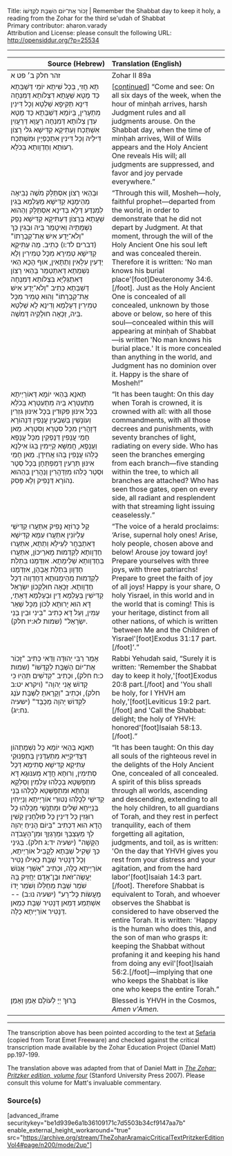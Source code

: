 <html>
<head></head>
<body>
Title: זָכוֹר אֶת־יוֹם הַשַּׁבָּת לְקַדְּשׁוֹ | Remember the Shabbat day to keep it holy, a reading from the Zohar for the third se'udah of Shabbat<br />
Primary contributor: aharon.varady<br />
Attribution and License: please consult the following URL: <a href="http://opensiddur.org/?p=25534">http://opensiddur.org/?p=25534</a>
<p />
<hr />

<table style="margin-left: auto;margin-right: auto;" class="draggable">
<thead><tr><th id="x" style="text-align: right;">Source (Hebrew)</th><th style="text-align: left;">Translation (English)</th></tr></thead>
<tbody>
<tr><td style="vertical-align:top;" width="46%">
<div class="liturgy"><span lang="he">
זהר חלק ב׳ פט א
</span></div></td>
 
<td style="vertical-align:top;" width="53%">
<div class="english">
Zohar II 89a
</div></td></tr>


<tr><td style="vertical-align:top;" width="46%">
<div class="liturgy"><span lang="he">
תָּא חֲזִי, בְּכָל שִׁיתָא יוֹמֵי דְּשַׁבְּתָא כַּד מָטָא שַׁעֲתָא דִּצְלוֹתָא דְּמִנְחָה דִּינָא תַּקִּיפָא שַׁלְטָא וְכָל דִּינִין מִתְעָרִין, בְּיוֹמָא דְּשַׁבְּתָא כַּד מָטָא עִדַן צְלוֹתָא דְּמִנְחָה רַעֲוָא דְּרַעֲוִין אִשְׁתְּכַח וְעַתִּיקָא קַדִּישָׁא גלי רָצוֹן דִּילֵיהּ וְכָל דִּינִין אִתְכַּפְיָין וּמִשְׁתְּכַח רְעוּתָא וְחֶדְוָותָא בְּכֹלָּא.
</span></div></td>
 
<td style="vertical-align:top;" width="53%">
<div class="english">
[<a href="https://opensiddur.org/prayers/solilunar/shabbat/seudah-shniyah/remember-the-shabbat-day-to-keep-it-holy-a-reading-from-the-zohar-for-the-second-seudah-of-shabbat/">continued</a>] “Come and see: On all six days of the week, when the hour of minḥah arrives, harsh Judgment rules and all judgments arouse. On the Shabbat day, when the time of minḥah arrives, Will of Wills appears and the Holy Ancient One reveals His will; all judgments are suppressed, and favor and joy pervade everywhere.”
</div></td></tr>


<tr><td style="vertical-align:top;" width="46%">
<div class="liturgy"><span lang="he">
וּבְהַאי רָצוֹן אִסְתַּלָּק מֹשֶׁה נְבִיאָה מְהֵימָנָא קַדִּישָׁא מֵעָלְמָא בְּגִין לְמִנְדַּע דְּלָא בְּדִינָא אִסְתַּלָּק וְהַהוּא שַׁעֲתָא בְּרָצוֹן דְּעַתִּיקָא קַדִּישָׁא נָפַק נִשְׁמָתֵיהּ וְאִיטָמַּר בֵּיהּ וּבְגִין כַּךְ "וְלֹא־יָדַע אִישׁ אֶת־קְבֻרָתוֹ" <span class="citation">(דברים לד:ו)</span> כְּתִיב. מַה עַתִּיקָא קַדִּישָׁא טְמִירָא מִכָּל טְמִירִין וְלָא יַדְעִין עִלָּאִין וְתַתָּאִין, אוּף הָכָא הַאי נִשְׁמְתָא דְּאִתְטַמַּר בְּהַאי רָצוֹן דְּאִתְגַּלְיָא בִּצְלוֹתָא דְּמִנְחָה דְּשַׁבְּתָא כְּתִיב "וְלֹא־יָדַע אִישׁ אֶת־קְבֻרָתוֹ" וְהוּא טָמִיר מִכָּל טְמִירִין דְּעָלְמָא וְדִינָא לָא שַׁלְטָא בֵּיהּ, זַכָּאָה חוּלָקֵיהּ דְּמֹשֶׁה.
</span></div></td>
 
<td style="vertical-align:top;" width="53%">
<div class="english">
“Through this will, Mosheh—holy, faithful prophet—departed from the world, in order to demonstrate that he did not depart by Judgment. At that moment, through the will of the Holy Ancient One his soul left and was concealed therein. Therefore it is written: 'No man knows his burial place'[foot]Deuteronomy 34:6.[/foot]. Just as the Holy Ancient One is concealed of all concealed, unknown by those above or below, so here of this soul—concealed within this will appearing at minḥah of Shabbat—is written 'No man knows his burial place.' It is more concealed than anything in the world, and Judgment has no dominion over it. Happy is the share of Mosheh!”
</div></td></tr>


<tr><td style="vertical-align:top;" width="46%">
<div class="liturgy"><span lang="he">
תָּאנָא בְּהַאי יוֹמָא דְּאוֹרַיְיתָא מִתְעַטְּרָא בֵּיהּ מִתְעַטְּרָא בְּכֹלָּא בְּכָל אִינּוּן פִּקּוּדִין בְּכָל אִינּוּן גִּזְרִין וְעוֹנָשִׁין בְּשִׁבְעִין עֲנָפִין דִּנְהוֹרָא דְּזָהֲרִין מִכָּל סִטְרָא וְסִטְרָא. מַאן חָמֵי עֲנָפִין דְּנָפְקִין מִכָּל עֲנָפָא וַעֲנָפָא, חֲמִשָּׁא קַיְימִין בְּגוֹ אִילָנָא כֻּלְּהוּ עֲנָפִין בְּהוּ אֲחִידָן. מַאן חָמֵי אִינּוּן תַּרְעִין דְּמַפְתְּחָן בְּכָל סְטָר וּסְטָר כֻּלְּהוּ מִזְדַּהֲרִין וְנַהֲרִין בְּהַהוּא נְהוֹרָא דְּנָפִיק וְלָא פָּסִק.
</span></div></td>
 
<td style="vertical-align:top;" width="53%">
<div class="english">
“It has been taught: On this day when Torah is crowned, it is crowned with all: with all those commandments, with all those decrees and punishments, with seventy branches of light, radiating on every side. Who has seen the branches emerging from each branch—five standing within the tree, to which all branches are attached? Who has seen those gates, open on every side, all radiant and resplendent with that streaming light issuing ceaselessly.”
</div></td></tr>


<tr><td style="vertical-align:top;" width="46%">
<div class="liturgy"><span lang="he">
קָל כָּרוֹזָא נָפִיק אִתְּעֲרוּ קַדִּישֵׁי עֶלְיוֹנִין אִתְּעֲרוּ עַמָּא קַדִּישָׁא דְּאִתְבַּחֲר לְעֵילָּא וְתַתָּא, אִתְּעֲרוּ חֶדְוָותָא לְקַדְמוּת מָארֵיכוֹן, אִתְּעֲרוּ בְּחֶדְוָותָא שְׁלֵימָתָא. אִזְדְּמָנוּ בִּתְלַת חֶדְוָון בִּתְלַת אֲבָהָן, אִזְדְּמָנוּ לְקַדְמוּת מְהֵימָנוּתָא דְּחֶדְוָוה דְּכָל חֶדְוָותָא. זַכָּאָה חוּלְקֵכוֹן יִשְׂרָאֵל קַדִּישִׁין בְּעָלְמָא דֵּין וּבְעָלְמָא דְּאָתֵי, דָּא הוּא יָרוּתָא לְכוֹן מִכָּל שְׁאַר עַמִּין, וְעַל דָּא כְּתִיב "בֵּינִי וּבֵין בְּנֵי יִשְׂרָאֵל" <span class="citation">(שמות לא:יז חלק)</span>. 
</span></div></td>
 
<td style="vertical-align:top;" width="53%">
<div class="english">
“The voice of a herald proclaims: ‘Arise, supernal holy ones! Arise, holy people, chosen above and below! Arouse joy toward joy! Prepare yourselves with three joys, with three patriarchs! Prepare to greet the faith of joy of all joys! Happy is your share, O holy Yisrael, in this world and in the world that is coming! This is your heritage, distinct from all other nations, of which is written 'between Me and the Children of Yisrael'[foot]Exodus 31:17 part.[/foot]’.”
</div></td></tr>


<tr><td style="vertical-align:top;" width="46%">
<div class="liturgy"><span lang="he">
אָמַר רַבִּי יְהוּדָה וַדַּאי כְּתִיב "זָכוֹר אֶת־יוֹם הַשַּׁבָּת לְקַדְּשׁוֹ" <span class="citation">(שמות כ:ח חלק)</span>, וּכְתִיב "קְדֹשִׁים תִּהְיוּ כִּי קָדוֹשׁ אֲנִי יְהוָה" <span class="citation">(ויקרא יט:ב חלק)</span>, וּכְתִיב "וְקָרָאתָ לַשַּׁבָּת עֹנֶג לִקְדוֹשׁ יְהוָה מְכֻבָּד" (ישעיה נח:יג).
</span></div></td>
 
<td style="vertical-align:top;" width="53%">
<div class="english">
Rabbi Yehudah said, “Surely it is written: 'Remember the Shabbat day to keep it holy,'[foot]Exodus 20:8 part.[/foot] and 'You shall be holy, for I YHVH am holy,'[foot]Leviticus 19:2 part.[/foot] and 'Call the Shabbat: delight; the holy of YHVH: honored'[foot]Isaiah 58:13.[/foot].”
</div></td></tr>


<tr><td style="vertical-align:top;" width="46%">
<div class="liturgy"><span lang="he">
תָּאנָא בְּהַאי יוֹמָא כָּל נִשְׁמָתְהוֹן דְּצַדִּיקַיָּיא מִתְעַדְּנִין בְּתַפְנוּקֵי עַתִּיקָא קַדִּישָׁא סְתִימָא דְּכָל סְתִימִין, וְרוּחָא חֲדָא מֵעִנּוּגָא דָּא מִתְפַּשְׁטָא בְּכֻלְּהוּ עָלְמִין וְסַלְּקָא וְנַחְתָּא וּמִתְפַּשְּׁטָא לְכֻלְּהוּ בְּנֵי קַדִּישֵׁי לְכֻלְּהוּ נְטוּרֵי אוֹרַיְיתָא וְנַיְיחִין בְּנַיְיחָא שְׁלִים וּמִתְנְשֵׁי מִכֻּלְּהוּ כָּל רוּגְזִין כָּל דִּינִין כָּל פּוּלְחָנִין קָשִׁין הֲדָא הוּא דִכְתִיב "בְּיוֹם הָנִיחַ יְהוָה לְךָ מֵעָצְבְּךָ וּמֵרָגְזֶךָ וּמִן־הָעֲבֹדָה הַקָּשָׁה" <span class="citation">(ישעיה יד:ג חלק)</span>. בְּגִינֵי כַּךְ שָׁקִיל שַׁבְּתָא לָקֳבֵיל אוֹרַיְיתָא, וְכָל דְּנָטִיר שַׁבָּת כְּאִילּוּ נָטִיר אוֹרַיְיתָא כֻלָּה, וּכְתִיב "אַשְׁרֵי אֱנוֹשׁ יַעֲשֶׂה־זֹּאת וּבֶן־אָדָם יַחֲזִיק בָּהּ שֹׁמֵר שַׁבָּת מֵחַלְּלוֹ וְשֹׁמֵר יָדוֹ מֵעֲשׂוֹת כָּל־רָע" <span class="citation">(ישעיה נו:ב)</span> -- אִשְׁתְּמַע דְּמַאן דְּנָטִיר שַׁבָּת כְּמַאן דְּנָטִיר אוֹרַיְיתָא כֻלָּה.
</span></div></td>
 
<td style="vertical-align:top;" width="53%">
<div class="english">
“It has been taught: On this day all souls of the righteous revel in the delights of the Holy Ancient One, concealed of all concealed. A spirit of this bliss spreads through all worlds, ascending and descending, extending to all the holy children, to all guardians of Torah, and they rest in perfect tranquility, each of them forgetting all agitation, judgments, and toil, as is written: 'On the day that YHVH gives you rest from your distress and your agitation, and from the hard labor'[foot]Isaiah 14:3 part.[/foot]. Therefore Shabbat is equivalent to Torah, and whoever observes the Shabbat is considered to have observed the entire Torah. It is written: 'Happy is the human who does this, and the son of man who grasps it: keeping the Shabbat without profaning it and keeping his hand from doing any evil'[foot]Isaiah 56:2.[/foot]—implying that one who keeps the Shabbat is like one who keeps the entire Torah.”
</div></td></tr>


<tr><td style="vertical-align:top;" width="46%">
<div class="liturgy"><span lang="he">
בָּרוּךְ יְיָ לְעוֹלָם אָמֵן וְאָמֵן׃
</span></div></td>
 
<td style="vertical-align:top;" width="53%">
<div class="english">
Blessed is YHVH in the Cosmos, <em>Amen v'Amen.</em>
</div></td></tr>
</tbody></table>

<hr />

The transcription above has been pointed according to the text at <a href="https://www.sefaria.org/Zohar.2.88b.11?vhe=Torat_Emet_Zohar&lang=he&with=all&lang2=he">Sefaria</a> (copied from Torat Emet Freeware) and checked against the critical transcription made available by the Zohar Education Project (Daniel Matt) pp.197-199.

The translation above was adapted from that of Daniel Matt in <em><a href="https://www.sup.org/books/title/?id=11996">The Zohar: Pritzker edition, volume four</a></em> (Stanford University Press 2007). Please consult this volume for Matt's invaluable commentary. 

<h3>Source(s)</h3>

[advanced_iframe securitykey="be1d939e6a1b36109171c7d5503b34cf9147aa7b" enable_external_height_workaround="true" src="https://archive.org/stream/TheZoharAramaicCriticalTextPritzkerEditionVol4#page/n200/mode/2up"]
</body>
</html>